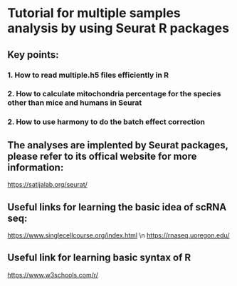# Tutorial for multiple samples analysis by using Seurat R packages
## Key points:
### 1. How to read multiple.h5 files efficiently in R
### 2. How to calculate mitochondria percentage for the species other than mice and humans in Seurat
### 2. How to use harmony to do the batch effect correction

## The analyses are implented by Seurat packages, please refer to its offical website for more information:
https://satijalab.org/seurat/
## Useful links for learning the basic idea of scRNA seq: 
https://www.singlecellcourse.org/index.html \n
https://rnaseq.uoregon.edu/
## Useful link for learning basic syntax of R
https://www.w3schools.com/r/
